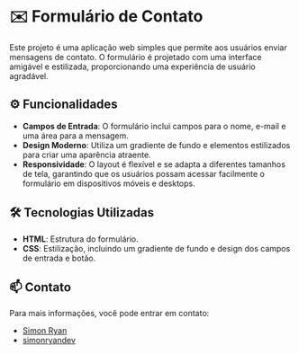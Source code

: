 # ✉️ Formulário de Contato

Este projeto é uma aplicação web simples que permite aos usuários enviar mensagens de contato. O formulário é projetado com uma interface amigável e estilizada, proporcionando uma experiência de usuário agradável.

## ⚙️ Funcionalidades

- **Campos de Entrada**: O formulário inclui campos para o nome, e-mail e uma área para a mensagem.
- **Design Moderno**: Utiliza um gradiente de fundo e elementos estilizados para criar uma aparência atraente.
- **Responsividade**: O layout é flexível e se adapta a diferentes tamanhos de tela, garantindo que os usuários possam acessar facilmente o formulário em dispositivos móveis e desktops.

## 🛠️ Tecnologias Utilizadas

- **HTML**: Estrutura do formulário.
- **CSS**: Estilização, incluindo um gradiente de fundo e design dos campos de entrada e botão.

## 📫 Contato

Para mais informações, você pode entrar em contato:

- [Simon Ryan](mailto:simonryan132@gmail.com)
- [simonryandev](https://github.com/simonryandev)
